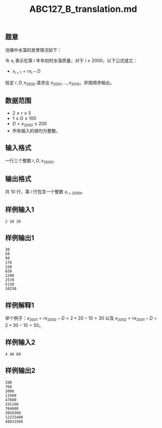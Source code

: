 ﻿---
title: "ABC127_B_translation.md"
tags: []
author: ""
created: ""
---

## 题意

池塘中水藻的发育情况如下：

令 $x_i$ 表示在第 $i$ 年年初时水藻质量，对于 $i\ge2000$，以下公式成立：
- $x_{i+1}=rx_i-D$

给定 $r,D,x_{2000}$ 请求出 $x_{2001},\dots,x_{2010}$，并按顺序输出。

## 数据范围

- $2\le r\le5$
- $1\le D\le100$
- $D< x_{2000}\le200$
- 所有输入的值均为整数。

## 输入格式

一行三个整数 $r,D,x_{2000}$。

## 输出格式

共 $10$ 行，第 $i$ 行包含一个整数 $x_{i+2000}$。

## 样例输入1
```
2 10 20
```

## 样例输出1
```
30
50
90
170
330
650
1290
2570
5130
10250
```

## 样例解释1

举个例子：$x_{2001}=rx_{2000}-D=2\times20-10=30$ 以及 $x_{2002}=rx_{2001}-D=2\times30-10=50$。

## 样例输入2
```
4 40 60 
```

## 样例输出2
```
200
760
3000
11960
47800
191160
764600
3058360
12233400
48933560
```

